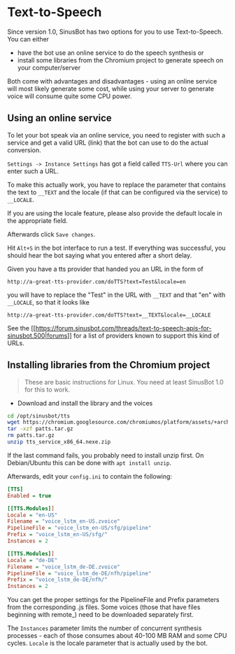 # Text-to-Speech

Since version 1.0, SinusBot has two options for you to use Text-to-Speech. You can either

* have the bot use an online service to do the speech synthesis or
* install some libraries from the Chromium project to generate speech on your computer/server

Both come with advantages and disadvantages - using an online service will most likely generate some cost, while using your server to generate voice will consume quite some CPU power.

## Using an online service

To let your bot speak via an online service, you need to register with such a service and get a valid URL (link) that the bot can use to do the actual conversion.

`Settings -> Instance Settings` has got a field called `TTS-Url` where you can enter such a URL.

To make this actually work, you have to replace the parameter that contains the text to `__TEXT` and the locale (if that can be configured via the service) to `__LOCALE`.

If you are using the locale feature, please also provide the default locale in the appropriate field.

Afterwards click `Save changes`.

Hit `Alt+S` in the bot interface to run a test. If everything was successful, you should hear the bot saying what you entered after a short delay.

Given you have a tts provider that handed you an URL in the form of

	http://a-great-tts-provider.com/doTTS?text=Test&locale=en

you will have to replace the "Test" in the URL with `__TEXT` and that "en" with `__LOCALE`, so that it looks like

	http://a-great-tts-provider.com/doTTS?text=__TEXT&locale=__LOCALE

See the [[https://forum.sinusbot.com/threads/text-to-speech-apis-for-sinusbot.500|forums]] for a list of providers known to support this kind of URLs.

## Installing libraries from the Chromium project

> These are basic instructions for Linux. You need at least SinusBot 1.0 for this to work.

* Download and install the library and the voices

```bash
cd /opt/sinusbot/tts
wget https://chromium.googlesource.com/chromiumos/platform/assets/+archive/master/speech_synthesis/patts.tar.gz
tar -xzf patts.tar.gz
rm patts.tar.gz
unzip tts_service_x86_64.nexe.zip
```

If the last command fails, you probably need to install unzip first. On Debian/Ubuntu this can be done with `apt install unzip`.

Afterwards, edit your `config.ini` to contain the following:

```ini
[TTS]
Enabled = true

[[TTS.Modules]]
Locale = "en-US"
Filename = "voice_lstm_en-US.zvoice"
PipelineFile = "voice_lstm_en-US/sfg/pipeline"
Prefix = "voice_lstm_en-US/sfg/"
Instances = 2

[[TTS.Modules]]
Locale = "de-DE"
Filename = "voice_lstm_de-DE.zvoice"
PipelineFile = "voice_lstm_de-DE/nfh/pipeline"
Prefix = "voice_lstm_de-DE/nfh/"
Instances = 2
```

You can get the proper settings for the PipelineFile and Prefix parameters from the corresponding .js files. Some voices (those that have files beginning with remote_) need to be downloaded separately first.

The `Instances` parameter limits the number of concurrent synthesis processes - each of those consumes about 40-100 MB RAM and some CPU cycles. `Locale` is the locale parameter that is actually used by the bot.
